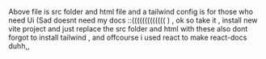 Above file is src folder and html file and a tailwind config is for those who need Ui (Sad doesnt need my docs ::((((((((((((( ) , ok so take it , install new vite project and just replace the src folder and html with these also dont forgot to install tailwind , and offcourse i used react to make react-docs duhh,,
